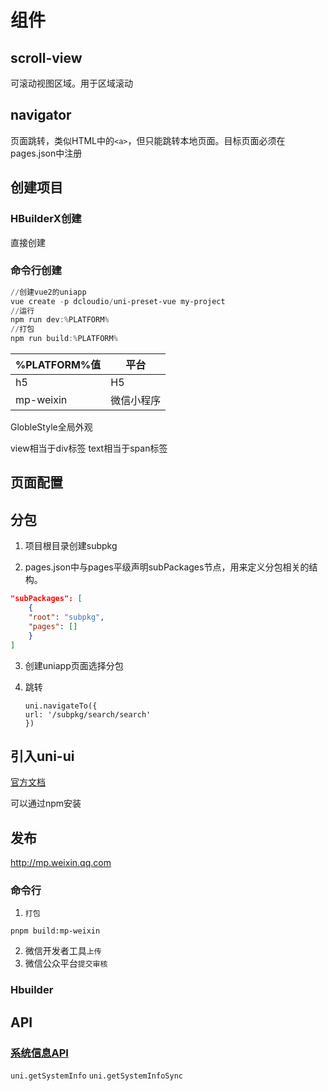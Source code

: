# 组件

## scroll-view

可滚动视图区域。用于区域滚动

## navigator

页面跳转，类似HTML中的`<a>`，但只能跳转本地页面。目标页面必须在pages.json中注册











## 创建项目

### HBuilderX创建
直接创建

### 命令行创建

```powershell
//创建vue2的uniapp
vue create -p dcloudio/uni-preset-vue my-project
//运行
npm run dev:%PLATFORM%
//打包
npm run build:%PLATFORM%
```

| **%PLATFORM%值** | 平台       |
| ---------------- | ---------- |
| h5               | H5         |
| mp-weixin        | 微信小程序 |







GlobleStyle全局外观

view相当于div标签
text相当于span标签



## 页面配置



## 分包

1. 项目根目录创建subpkg

2. pages.json中与pages平级声明subPackages节点，用来定义分包相关的结构。

```json
"subPackages": [
	{
	"root": "subpkg",
	"pages": []
	}
]
```

3. 创建uniapp页面选择分包

4. 跳转

   ```
   uni.navigateTo({
   url: '/subpkg/search/search'
   })
   ```

   



## 引入uni-ui

[官方文档](https://uniapp.dcloud.net.cn/component/uniui/quickstart.html)

可以通过npm安装

## 发布

http://mp.weixin.qq.com

### 命令行

1. `打包`

```
pnpm build:mp-weixin
```

2. 微信开发者工具`上传`
3. 微信公众平台`提交审核`



### Hbuilder





## API

### [系统信息API](https://uniapp.dcloud.net.cn/api/system/info.html)

`uni.getSystemInfo` `uni.getSystemInfoSync`







